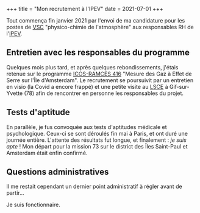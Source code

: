 +++
title = "Mon recrutement à l'IPEV"
date = 2021-07-01
+++

Tout commença fin janvier 2021 par l'envoi de ma candidature pour les postes de [VSC](http://127.0.0.1:1111/lexique) "physico-chimie de l'atmosphère" aux responsables RH de l'[IPEV](http://127.0.0.1:1111/lexique). 

<!-- more -->

## Entretien avec les responsables du programme

Quelques mois plus tard, et après quelques rebondissements, j'étais retenue sur le programme [ICOS-RAMCES 416](http://127.0.0.1:1111/icos/icos-416/) "Mesure des Gaz à Effet de Serre sur l'Île d'Amsterdam". 
Le recrutement se poursuivit par un entretien en visio (la Covid a encore frappé) et une petite visite au [LSCE](https://www.lsce.ipsl.fr/) à Gif-sur-Yvette (78) afin de rencontrer en personne les responsables du projet. 

## Tests d'aptitude

En parallèle, je fus convoquée aux tests d'aptitudes médicale et psychologique. Ceux-ci se sont déroulés fin mai à Paris, et ont duré une journée entière. L'attente des résultats fut longue, et finalement : *je suis apte* ! Mon départ pour la mission 73 sur le district des Îles Saint-Paul et Amsterdam était enfin confirmé.

## Questions administratives

Il me restait cependant un dernier point administratif à régler avant de partir...

Je suis fonctionnaire.